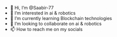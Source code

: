 - 👋 Hi, I’m @Saabir-77
- 👀 I’m interested in ai & robotics
- 🌱 I’m currently learning Blockchain technologies
- 💞️ I’m looking to collaborate on ai & robotics
- 📫 How to reach me on my socials

<!---
Saabir-77/Saabir-77 is a ✨ special ✨ repository because its `README.md` (this file) appears on your GitHub profile.
You can click the Preview link to take a look at your changes.
--->
